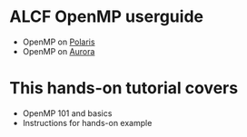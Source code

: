 # ALCF OpenMP userguide
 - OpenMP on [Polaris](https://docs.alcf.anl.gov/polaris/programming-models/openmp-polaris/)
 - OpenMP on [Aurora](https://docs.alcf.anl.gov/aurora/programming-models/openmp-aurora/)

# This hands-on tutorial covers
 - OpenMP 101 and basics
 - Instructions for hands-on example
